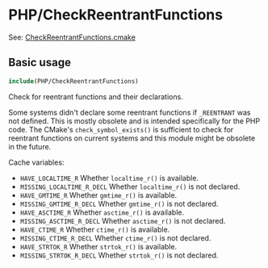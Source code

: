 # PHP/CheckReentrantFunctions

See: [CheckReentrantFunctions.cmake](https://github.com/petk/php-build-system/blob/master/cmake/cmake/modules/PHP/CheckReentrantFunctions.cmake)

## Basic usage

```cmake
include(PHP/CheckReentrantFunctions)
```

Check for reentrant functions and their declarations.

Some systems didn't declare some reentrant functions if `_REENTRANT` was not
defined. This is mostly obsolete and is intended specifically for the PHP code.
The CMake's `check_symbol_exists()` is sufficient to check for reentrant
functions on current systems and this module might be obsolete in the future.

Cache variables:

* `HAVE_LOCALTIME_R`
    Whether `localtime_r()` is available.
* `MISSING_LOCALTIME_R_DECL`
    Whether `localtime_r()` is not declared.
* `HAVE_GMTIME_R`
    Whether `gmtime_r()` is available.
* `MISSING_GMTIME_R_DECL`
    Whether `gmtime_r()` is not declared.
* `HAVE_ASCTIME_R`
    Whether `asctime_r()` is available.
* `MISSING_ASCTIME_R_DECL`
    Whether `asctime_r()` is not declared.
* `HAVE_CTIME_R`
    Whether `ctime_r()` is available.
* `MISSING_CTIME_R_DECL`
    Whether `ctime_r()` is not declared.
* `HAVE_STRTOK_R`
    Whether `strtok_r()` is available.
* `MISSING_STRTOK_R_DECL`
    Whether `strtok_r()` is not declared.
